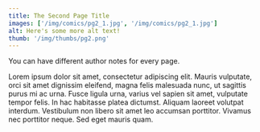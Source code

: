 ```yaml
---
title: The Second Page Title
images: ['/img/comics/pg2_1.jpg', '/img/comics/pg2_1.jpg']
alt: Here's some more alt text!
thumb: '/img/thumbs/pg2.png'
---
```

You can have different author notes for every page.

Lorem ipsum dolor sit amet, consectetur adipiscing elit. Mauris vulputate, orci sit amet dignissim eleifend, magna felis malesuada nunc, ut sagittis purus mi ac urna. Fusce ligula urna, varius vel sapien sit amet, vulputate tempor felis. In hac habitasse platea dictumst. Aliquam laoreet volutpat interdum. Vestibulum non libero sit amet leo accumsan porttitor. Vivamus nec porttitor neque. Sed eget mauris quam.